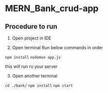 # MERN_Bank_crud-app

## Procedure to run

1. Open project in IDE

2. Open terminal
Run below commands in order

`npm install`
`nodemon app.js`

this will run ru your server

3. Open another terminal

`cd ./bank/`
`npm install`
`npm start`
